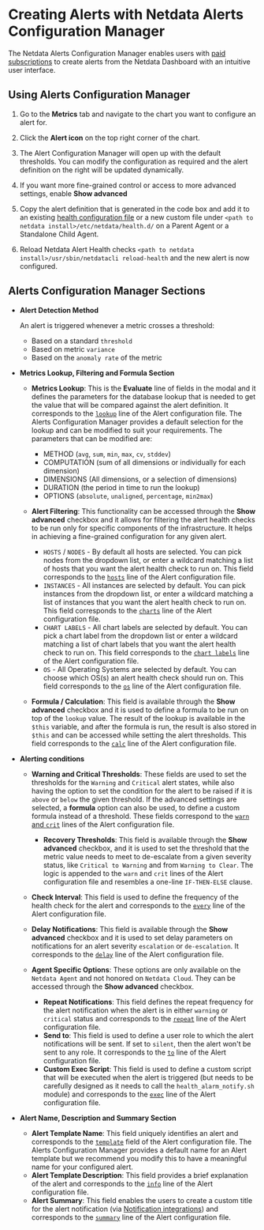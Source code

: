 # Creating Alerts with Netdata Alerts Configuration Manager

The Netdata Alerts Configuration Manager enables users with [paid subscriptions](https://www.netdata.cloud/pricing/) to create alerts from the Netdata Dashboard with an intuitive user interface.

## Using Alerts Configuration Manager

1. Go to the **Metrics** tab and navigate to the chart you want to configure an alert for.

2. Click the **Alert icon** on the top right corner of the chart.
  <!--![Alert Icon](https://github.com/netdata/netdata/assets/96257330/88bb4e86-cbc7-4e01-9c84-6b901188c0de)-->

3. The Alert Configuration Manager will open up with the default thresholds. You can modify the configuration as required and the alert definition on the right will be updated dynamically.
  <!--![Alert Configuration Modal](https://github.com/netdata/netdata/assets/96257330/ce39ae64-2ffe-4576-8c92-b7918bb8c91c)-->

4. If you want more fine-grained control or access to more advanced settings, enable **Show advanced**  
  <!--![Advance Options](https://github.com/netdata/netdata/assets/96257330/b409b31b-6dc7-484c-a2a4-4e5e471d029b)-->

5. Copy the alert definition that is generated in the code box and add it to an existing [health configuration file](https://github.com/netdata/netdata/blob/master/src/health/REFERENCE.md#edit-health-configuration-files) or a new custom file under `<path to netdata install>/etc/netdata/health.d/` on a Parent Agent or a Standalone Child Agent.
  <!--![Copy the Alert Configuration](https://github.com/netdata/netdata/assets/96257330/c948e280-c6c8-426f-98b1-2b5256cc2707)-->

6. Reload Netdata Alert Health checks `<path to netdata install>/usr/sbin/netdatacli reload-health` and the new alert is now configured.

## Alerts Configuration Manager Sections

- **Alert Detection Method**
  <!--![Alert Type](https://github.com/netdata/netdata/assets/96257330/c8d83a65-90e7-4b03-9279-585abb359662)-->
  An alert is triggered whenever a metric crosses a threshold:
  - Based on a standard `threshold`
  - Based on metric `variance`
  - Based on the `anomaly rate` of the metric

- **Metrics Lookup, Filtering and Formula Section**
  <!--![Metrics Lookup, Filtering and Formula Section](https://github.com/netdata/netdata/assets/96257330/784c3f54-d7ce-45ea-9505-3f789d6d3ddb)-->

  - **Metrics Lookup**: This is the **Evaluate** line of fields in the modal and it defines the parameters for the database lookup that is needed to get the value that will be compared against the alert definition. It corresponds to the [`lookup`](https://github.com/netdata/netdata/blob/master/src/health/REFERENCE.md#alert-line-lookup) line of the Alert configuration file. The Alerts Configuration Manager provides a default selection for the lookup and can be modified to suit your requirements. The parameters that can be modified are:
    - METHOD (`avg`, `sum`, `min`, `max`, `cv`, `stddev`)
    - COMPUTATION (sum of all dimensions or individually for each dimension)
    - DIMENSIONS (All dimensions, or a selection of dimensions)
    - DURATION (the period in time to run the lookup)
    - OPTIONS (`absolute`, `unaligned`, `percentage`, `min2max`)

  - **Alert Filtering**: This functionality can be accessed through the **Show advanced** checkbox and it allows for filtering the alert health checks to be run only for specific components of the infrastructure. It helps in achieving a fine-grained configuration for any given alert.
    - `HOSTS` / `NODES` - By default all hosts are selected. You can pick nodes from the dropdown list, or enter a wildcard matching a list of hosts that you want the alert health check to run on. This field corresponds to the [`hosts`](https://github.com/netdata/netdata/blob/master/src/health/REFERENCE.md#alert-line-hosts) line of the Alert configuration file.
    - `INSTANCES` - All instances are selected by default. You can pick instances from the dropdown list, or enter a wildcard matching a list of instances that you want the alert health check to run on. This field corresponds to the [`charts`](https://github.com/netdata/netdata/blob/master/src/health/REFERENCE.md#alert-line-charts) line of the Alert configuration file.
    - `CHART LABELS` - All chart labels are selected by default. You can pick a chart label from the dropdown list or enter a wildcard matching a list of chart labels that you want the alert health check to run on. This field corresponds to the [`chart labels`](https://github.com/netdata/netdata/blob/master/src/health/REFERENCE.md#alert-line-chart-labels) line of the Alert configuration file.
    - `OS` - All Operating Systems are selected by default. You can choose which OS(s) an alert health check should run on. This field corresponds to the [`os`](https://github.com/netdata/netdata/blob/master/src/health/REFERENCE.md#alert-line-os) line of the Alert configuration file.

  - **Formula / Calculation**: This field is available through the **Show advanced** checkbox and it is used to define a formula to be run on top of the `lookup` value. The result of the lookup is available in the `$this` variable, and after the formula is run, the result is also stored in `$this` and can be accessed while setting the alert thresholds. This field corresponds to the [`calc`](https://github.com/netdata/netdata/blob/master/src/health/REFERENCE.md#alert-line-calc) line of the Alert configuration file.

- **Alerting conditions**
  <!--![Alert Thresholds](https://github.com/netdata/netdata/assets/96257330/1545d22d-c729-46f5-84cd-f82654d2cb12)-->
  - **Warning and Critical Thresholds**: These fields are used to set the thresholds for the `Warning` and `Critical` alert states, while also having the option to set the condition for the alert to be raised if it is `above` or `below` the given threshold. If the advanced settings are selected, a **formula** option can also be used, to define a custom formula instead of a threshold. These fields correspond to the [`warn` and `crit`](https://github.com/netdata/netdata/blob/master/src/health/REFERENCE.md#alert-lines-warn-and-crit) lines of the Alert configuration file.
    - **Recovery Thresholds**: This field is available through the **Show advanced** checkbox, and it is used to set the threshold that the metric value needs to meet to de-escalate from a given severity status, like `Critical to Warning` and from `Warning to Clear`. The logic is appended to the `warn` and `crit` lines of the Alert configuration file and resembles a one-line `IF-THEN-ELSE` clause.
  - **Check Interval**: This field is used to define the frequency of the health check for the alert and corresponds to the [`every`](https://github.com/netdata/netdata/blob/master/src/health/REFERENCE.md#alert-line-every) line of the Alert configuration file.
  - **Delay Notifications**: This field is available through the **Show advanced** checkbox and it is used to set delay parameters on notifications for an alert severity `escalation` or `de-escalation`. It corresponds to the [`delay`](https://github.com/netdata/netdata/blob/master/src/health/REFERENCE.md#alert-line-delay) line of the Alert configuration file.

  - **Agent Specific Options**: These options are only available on the `Netdata Agent` and not honored on `Netdata Cloud`. They can be accessed through the **Show advanced** checkbox.
    <!--![Agent Specific Options](https://github.com/netdata/netdata/assets/96257330/d2bab429-1e2e-40d0-a892-79ea83bb5f25)-->
    - **Repeat Notifications**: This field defines the repeat frequency for the alert notification when the alert is in either `warning` or `critical` status and corresponds to the [`repeat`](https://github.com/netdata/netdata/blob/master/src/health/REFERENCE.md#alert-line-repeat) line of the Alert configuration file.
    - **Send to**: This field is used to define a user role to which the alert notifications will be sent. If set to `silent`, then the alert won't be sent to any role. It corresponds to the [`to`](https://github.com/netdata/netdata/blob/master/src/health/REFERENCE.md#alert-line-to) line of the Alert configuration file.
    - **Custom Exec Script**: This field is used to define a custom script that will be executed when the alert is triggered (but needs to be carefully designed as it needs to call the `health_alarm_notify.sh` module) and corresponds to the [`exec`](https://github.com/netdata/netdata/blob/master/src/health/REFERENCE.md#alert-line-exec) line of the Alert configuration file.

- **Alert Name, Description and Summary Section**
  <!--![Alert Name, Description and Summary Section](https://github.com/netdata/netdata/assets/96257330/50680344-ccd9-439d-80f7-7f26f217a842)-->

  - **Alert Template Name**: This field uniquely identifies an alert and corresponds to the [`template`](https://github.com/netdata/netdata/blob/master/src/health/REFERENCE.md#alert-line-alarm-or-template) field of the Alert configuration file.
    The Alerts Configuration Manager provides a default name for an Alert template but we recommend you modify this to have a meaningful name for your configured alert.
  - **Alert Template Description**: This field provides a brief explanation of the alert and corresponds to the [`info`](https://github.com/netdata/netdata/blob/master/src/health/REFERENCE.md#alert-line-info) line of the Alert configuration file.
  - **Alert Summary**: This field enables the users to create a custom title for the alert notification (via [Notification integrations](https://learn.netdata.cloud/docs/alerting/notifications/centralized-cloud-notifications)) and corresponds to the [`summary`](https://github.com/netdata/netdata/blob/master/src/health/REFERENCE.md#alert-line-summary) line of the Alert configuration file.
